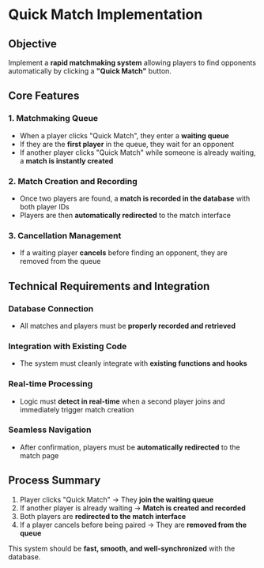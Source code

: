 # Quick Match Implementation

## Objective
Implement a **rapid matchmaking system** allowing players to find opponents automatically by clicking a **"Quick Match"** button.

## Core Features

### 1. Matchmaking Queue
- When a player clicks "Quick Match", they enter a **waiting queue**
- If they are the **first player** in the queue, they wait for an opponent
- If another player clicks "Quick Match" while someone is already waiting, a **match is instantly created**

### 2. Match Creation and Recording
- Once two players are found, a **match is recorded in the database** with both player IDs
- Players are then **automatically redirected** to the match interface

### 3. Cancellation Management
- If a waiting player **cancels** before finding an opponent, they are removed from the queue

## Technical Requirements and Integration

### Database Connection
- All matches and players must be **properly recorded and retrieved**

### Integration with Existing Code
- The system must cleanly integrate with **existing functions and hooks**

### Real-time Processing
- Logic must **detect in real-time** when a second player joins and immediately trigger match creation

### Seamless Navigation
- After confirmation, players must be **automatically redirected** to the match page

## Process Summary
1. Player clicks "Quick Match" → They **join the waiting queue**
2. If another player is already waiting → **Match is created and recorded**
3. Both players are **redirected to the match interface**
4. If a player cancels before being paired → They are **removed from the queue**

This system should be **fast, smooth, and well-synchronized** with the database.